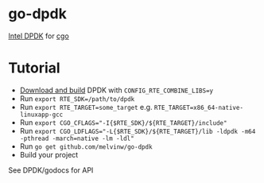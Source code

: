 # go-dpdk
[Intel DPDK](http://dpdk.org) for [cgo](https://github.com/golang/go/wiki/cgo)

# Tutorial
+ [Download and build](http://dpdk.org/doc/guides/linux_gsg/build_dpdk.html) DPDK with `CONFIG_RTE_COMBINE_LIBS=y`
+ Run `export RTE_SDK=/path/to/dpdk`
+ Run `export RTE_TARGET=some_target` e.g. `RTE_TARGET=x86_64-native-linuxapp-gcc`
+ Run `export CGO_CFLAGS="-I{$RTE_SDK}/${RTE_TARGET}/include"`
+ Run `export CGO_LDFLAGS="-L{$RTE_SDK}/${RTE_TARGET}/lib -ldpdk -m64 -pthread -march=native -lm -ldl"`
+ Run `go get github.com/melvinw/go-dpdk`
+ Build your project

See DPDK/godocs for API
